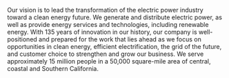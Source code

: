 Our vision is to lead the transformation of the electric power industry toward a clean energy future. We generate and distribute electric power, as well as provide energy services and technologies, including renewable energy.  With 135 years of innovation in our history, our company is well-positioned and prepared for the work that lies ahead as we focus on opportunities in clean energy, efficient electrification, the grid of the future, and customer choice to strengthen and grow our business. We serve approximately 15 million people in a 50,000 square-mile area of central, coastal and Southern California.
<!--

**Here are some ideas to get you started:**

🙋‍♀️ A short introduction - what is your organization all about?
🌈 Contribution guidelines - how can the community get involved?
👩‍💻 Useful resources - where can the community find your docs? Is there anything else the community should know?
🍿 Fun facts - what does your team eat for breakfast?
🧙 Remember, you can do mighty things with the power of [Markdown](https://docs.github.com/github/writing-on-github/getting-started-with-writing-and-formatting-on-github/basic-writing-and-formatting-syntax)
-->
